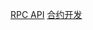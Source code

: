 [RPC API](https://developers.eos.io/welcome/latest/reference)
[合约开发](https://developers.eos.io/welcome/latest/getting-started/index)

